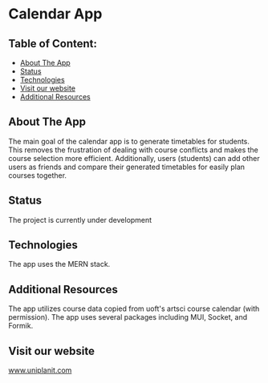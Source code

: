 # Calendar App

## Table of Content:

- [About The App](#about-the-app)
- [Status](#status)
- [Technologies](#technologies)
- [Visit our website](#visit-our-website)
- [Additional Resources](#additional-resources)

## About The App

The main goal of the calendar app is to generate timetables for students. This removes the frustration of dealing with course conflicts and makes the course selection more efficient. Additionally, users (students) can add other users as friends and compare their generated timetables for easily plan courses together.

## Status

The project is currently under development

## Technologies

The app uses the MERN stack.

## Additional Resources

The app utilizes course data copied from uoft's artsci course calendar (with permission). The app uses several packages including MUI, Socket, and Formik.

## Visit our website

www.uniplanit.com
